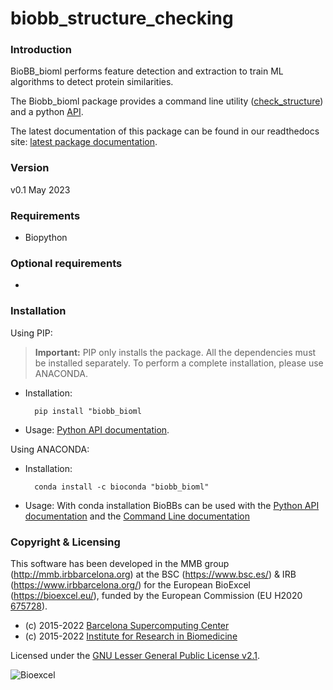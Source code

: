 # biobb_structure_checking
### Introduction
BioBB_bioml performs feature detection and extraction to train ML algorithms to detect protein similarities.

The Biobb_bioml package provides a command line utility ([check_structure](...)) and a python [API](...).

The latest documentation of this package can be found in our readthedocs site:
[latest package documentation](...).

### Version
v0.1 May 2023

### Requirements

* Biopython
### Optional requirements
* 

### Installation
Using PIP:

> **Important:** PIP only installs the package. All the dependencies must be installed separately. To perform a complete installation, please use ANACONDA.

* Installation:

        pip install "biobb_bioml

* Usage: [Python API documentation](...).

Using ANACONDA:

* Installation:

        conda install -c bioconda "biobb_bioml"

* Usage: With conda installation BioBBs can be used with the [Python API documentation](...) and the  [Command Line documentation](...)

### Copyright & Licensing
This software has been developed in the MMB group (http://mmb.irbbarcelona.org) at the
BSC (https://www.bsc.es/) & IRB (https://www.irbbarcelona.org/) for the European BioExcel (https://bioexcel.eu/), funded by the European Commission
(EU H2020 [675728](https://cordis.europa.eu/projects/675728)).

* (c) 2015-2022 [Barcelona Supercomputing Center](https://www.bsc.es/)
* (c) 2015-2022 [Institute for Research in Biomedicine](https://www.irbbarcelona.org/)

Licensed under the
[GNU Lesser General Public License v2.1](https://www.gnu.org/licenses/old-licenses/lgpl-2.1.html).

![](https://bioexcel.eu/wp-content/uploads/2015/12/Bioexcell_logo_1080px_transp.png "Bioexcel")
